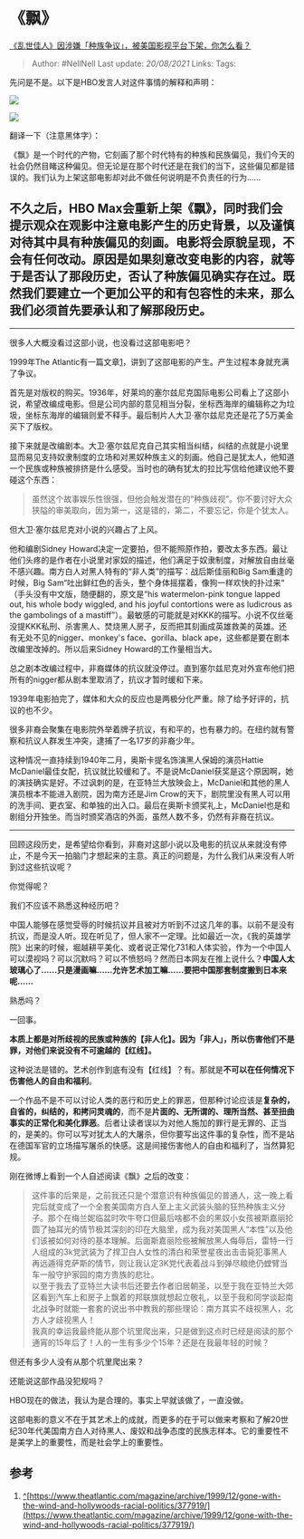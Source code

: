 # 《飘》
[《乱世佳人》因涉嫌「种族争议」，被美国影视平台下架，你怎么看？](https://www.zhihu.com/question/400530800/answer/1276292003)


> Author: #NellNell 
Last update: *20/08/2021* 
Links:
Tags: 

  

先问是不是。以下是HBO发言人对这件事情的解释和声明：

![](https://pic1.zhimg.com/50/v2-4272e8ed63d7548130332d7d3a1e7e2a_720w.jpg?source=c8b7c179)

![](https://pic1.zhimg.com/80/v2-4272e8ed63d7548130332d7d3a1e7e2a_720w.jpg?source=c8b7c179)

翻译一下（注意黑体字）：

《飘》是一个时代的产物，它刻画了那个时代特有的种族和民族偏见，我们今天的社会仍然目睹这种偏见。但无论是在那个时代还是在我们的当下，这些偏见都是错误的。我们认为上架这部电影却对此不做任何说明是不负责任的行为……

## **不久之后，HBO Max会重新上架《飘》，同时我们会提示观众在观影中注意电影产生的历史背景，以及谨慎对待其中具有种族偏见的刻画。电影将会原貌呈现，不会有任何改动。原因是如果刻意改变电影的内容，就等于是否认了那段历史，否认了种族偏见确实存在过。既然我们要建立一个更加公平的和有包容性的未来，那么我们必须首先要承认和了解那段历史。**

---

很多人大概没看过这部小说，也没看过这部电影吧？

1999年The Atlantic有一篇文章[1](#ref_1)，讲到了这部电影的产生。产生过程本身就充满了争议。

首先是对版权的购买。1936年，好莱坞的塞尔兹尼克国际电影公司看上了这部小说，希望改编成电影。但是公司内部的意见相当分裂，坐标西海岸的编辑称之为垃圾，坐标东海岸的编辑则爱不释手。最后制片人大卫·塞尔兹尼克还是花了5万美金买下了版权。

接下来就是改编剧本。大卫·塞尔兹尼克自己其实相当纠结，纠结的点就是小说里显而易见支持奴隶制度的立场和对黑奴种族主义的刻画。他自己是犹太人，他知道一个民族或种族被排挤是什么感受。当时也的确有犹太的拉比写信给他建议他不要碰这个东西：

> 虽然这个故事娱乐性很强，但他会触发潜在的“种族歧视”。你不要讨好大众狭隘的审美取向，因为第一，这是错的，第二，不要忘记，你是个犹太人。

但大卫·塞尔兹尼克对小说的兴趣占了上风。

他和编剧Sidney Howard决定一定要拍，但不能照原作拍，要改太多东西。最让他们头疼的是作者在小说里对家奴的描述，他们满足于奴隶制度，对解放自由丝毫不感兴趣。南方白人对黑人特有的“非人类”的描写：战后斯佳丽和Big Sam重逢的时候，Big Sam“吐出鲜红色的舌头，整个身体摇摆着，像狗一样欢快的扑过来“ （手头没有中文版，随便翻的，原文是“his watermelon-pink tongue lapped out, his whole body wiggled, and his joyful contortions were as ludicrous as the gambolings of a mastiff”）。最敏感的可能就是对KKK的描写。小说不仅丝毫没提KKK私刑、杀害黑人、焚烧黑人房子，反而把其刻画成英雄救美的英雄。还有无处不见的nigger、monkey's face、gorilla、black ape，这些都是要在剧本改编里改掉的。所以后来Sidney Howard的工作量相当大。

总之剧本改编过程中，非裔媒体的抗议就没停过。直到塞尔兹尼克对外宣布他们把所有的nigger都从剧本里取消了，抗议才暂时缓和下来。

1939年电影拍完了，媒体和大众的反应也是两极分化严重。除了给予好评的，抗议的也不少。

很多非裔会聚集在电影院外举着牌子抗议，有和平的，也有暴力的。在纽约就有警察和抗议人群发生冲突，逮捕了一名17岁的非裔少年。

这种情况一直持续到1940年二月，奥斯卡提名饰演黑人保姆的演员Hattie McDaniel最佳女配，抗议就比较缓和了。不是说McDaniel获奖是这个原因啊，她的演技确实是好。不过讽刺的是，在亚特兰大放映会上，McDaniel和其他的黑人演员根本不能进入剧院，因为南方还是Jim Crow的天下，剧院里没有黑人可以用的洗手间、更衣室、和单独的出入口。最后在奥斯卡颁奖礼上，McDaniel也是和剧组分开独坐。而当时颁奖酒店的外面，虽然人数不多，仍然有非裔在抗议。

---

回顾这段历史，是希望给你看到，非裔对这部小说以及电影的抗议从来就没有停止，不是今天一拍脑门才想起来的主意。真正的问题是，为什么我们从来没有人听到过这些抗议呢？

你觉得呢？

我们不应该不熟悉这种经历吧？

中国人能够在感觉受辱的时候抗议并且被对方听到不过这几年的事。以前不是没有抗议，而是没人听。现在听见了，但人家不一定理。比如最近一次，《我的英雄学院》出来的时候，堀越耕平美化、或者说正常化731和人体实验，作为一个中国人可以漠视吗？可以沉默吗？可以不愤怒吗？然而日本网友在推上说什么？**中国人太玻璃心了……只是漫画嘛……允许艺术加工嘛……要把中国那套制度搬到日本来呢……**

熟悉吗？

一回事。

**本质上都是对所歧视的民族或种族的【非人化】。因为「非人」，所以伤害他们不是罪，对他们来说没有不可逾越的【红线】。**

这种说法是错的。艺术创作到底有没有【红线】？有。那就是**不可以在任何情况下伤害他人的自由和福利**。

一个作品不是不可以讨论人类的恶行和历史上的罪恶，但那种讨论应该是**复杂的，自省的，纠结的，和拷问灵魂的**，而不是**片面的、无所谓的、理所当然、甚至扭曲事实的正常化和美化罪恶**。后者让读者误以为对他人施加的罪行是无罪的、正当的，是美的。你可以写对犹太人的大屠杀，但你要写出这件事的复杂性，而不是站在德国军官的立场描写屠杀的快感。这是间接伤害他人的自由和福利了，当然算犯规。

刚在微博上看到一个人自述阅读《飘》之后的改变：

> 这件事的后果是，之前我还只是个潜意识有种族偏见的普通人，这一晚上看完后就变成了一个全套美国南方白人至上主义武装头脑的狂热种族主义分子。那个在梅兰妮临盆时吹牛夸口但最后啥都不会的黑奴小女孩被斯嘉丽抡圆了抽耳光的情节极其深刻的印在大脑里，成为我对美国黑人“本性”以及他们该被如何对待的基本理解。后面斯嘉丽险些被解放黑人侮辱后，雷特一行人组成的3k党武装为了捍卫白人女性的清白和荣誉星夜出击击毙犯事黑人再远遁得克萨斯的情节，则让我认定3K党代表着战斗到弹尽粮绝仍螳臂当车一般守护家园的南方贵族的悲壮。  
> 以至于我去了亚特兰大读书后还要去作者旧居朝圣，以至于我在亚特兰大郊区看到汽车上和房子上飘着的邦联旗就想起立敬礼，以至于我和同学谈起南北战争时就能一套套的说出书中教我的那些理论：南方其实不歧视黑人，北方人才歧视黑人！  
> 我真的幸运我最终能从那个坑里爬出来，只是做到这点时已经是阅读的那个通宵的15年后了！人的一生有多少个15年？还是在我最年轻的时候？

但还有多少人没有从那个坑里爬出来？

还能说这部作品没犯规吗？

HBO现在的做法，我认为是合理的。事实上早就该做了，一直没做。

这部电影的意义不在于其艺术上的成就，而更多的在于可以做来考察和了解20世纪30年代美国南方白人对待黑人、废奴和战争态度的民族志样本。它的重要性不是美学上的重要性，而是社会学上的重要性。

## 参考

1.  [^](#ref_1_0)[https://www.theatlantic.com/magazine/archive/1999/12/gone-with-the-wind-and-hollywoods-racial-politics/377919/](https://www.theatlantic.com/magazine/archive/1999/12/gone-with-the-wind-and-hollywoods-racial-politics/377919/)